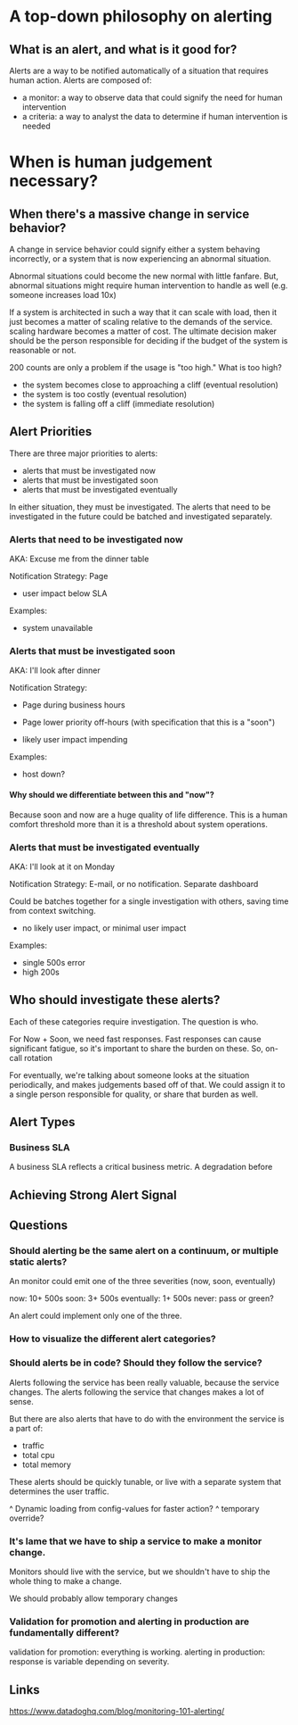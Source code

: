 # A top-down philosophy on alerting

## What is an alert, and what is it good for?

Alerts are a way to be notified automatically of a situation that requires human action. Alerts are composed of:

* a monitor: a way to observe data that could signify the need for human intervention
* a criteria: a way to analyst the data to determine if human intervention is needed


# When is human judgement necessary?

## When there's a massive change in service behavior?

A change in service behavior could signify either a system behaving incorrectly,
or a system that is now experiencing an abnormal situation.

Abnormal situations could become the new normal with little fanfare. But,
abnormal situations might require human intervention to handle as well (e.g.
  someone increases load 10x)

If a system is architected in such a way that it can scale with load, then
it just becomes a matter of scaling relative to the demands of the service.
scaling hardware becomes a matter of cost. The ultimate decision maker should
be the person responsible for deciding if the budget of the system is reasonable or not.

200 counts are only a problem if the usage is "too high." What is too high?

* the system becomes close to approaching a cliff (eventual resolution)
* the system is too costly (eventual resolution)
* the system is falling off a cliff (immediate resolution)

## Alert Priorities

There are three major priorities to alerts:

* alerts that must be investigated now
* alerts that must be investigated soon
* alerts that must be investigated eventually

In either situation, they must be investigated. The alerts
that need to be investigated in the future could be batched and investigated separately.

### Alerts that need to be investigated now

AKA: Excuse me from the dinner table

Notification Strategy: Page

* user impact below SLA

Examples:

* system unavailable

### Alerts that must be investigated soon

AKA: I'll look after dinner

Notification Strategy:

*  Page during business hours
*  Page lower priority off-hours (with specification that this is a "soon")

* likely user impact impending

Examples:

* host down?

#### Why should we differentiate between this and "now"?

Because soon and now are a huge quality of life difference. This is a human comfort threshold more than it is a threshold about system operations.


### Alerts that must be investigated eventually

AKA: I'll look at it on Monday

Notification Strategy: E-mail, or no notification. Separate dashboard

Could be batches together for a single investigation with others, saving time from context switching.

* no likely user impact, or minimal user impact

Examples:

* single 500s error
* high 200s

## Who should investigate these alerts?

Each of these categories require investigation. The question is who.

For Now + Soon, we need fast responses. Fast responses can cause significant fatigue,
 so it's important to share the burden on these. So, on-call rotation

For eventually, we're talking about someone looks at the situation periodically,
and makes judgements based off of that. We could assign it to a single person responsible for quality, or share that burden as well.

## Alert Types

### Business SLA

A business SLA reflects a critical business metric. A degradation before

## Achieving Strong Alert Signal

## Questions

### Should alerting be the same alert on a continuum, or multiple static alerts?

An monitor could emit one of the three severities (now, soon, eventually)

now: 10+ 500s
soon: 3+ 500s
eventually: 1+ 500s
never: pass or green?

An alert could implement only one of the three.

### How to visualize the different alert categories?

### Should alerts be in code? Should they follow the service?

Alerts following the service has been really valuable, because the service changes. The alerts following the service that changes makes a lot of sense.

But there are also alerts that have to do with the environment the service is a part of:

* traffic
* total cpu
* total memory

These alerts should be quickly tunable, or live with a separate system that determines the user traffic.

^ Dynamic loading from config-values for faster action?
^ temporary override?

### It's lame that we have to ship a service to make a monitor change.

Monitors should live with the service, but we shouldn't have to ship the whole thing to make a change.

We should probably allow temporary changes

### Validation for promotion and alerting in production are fundamentally different?

validation for promotion: everything is working.
alerting in production: response is variable depending on severity.

## Links

https://www.datadoghq.com/blog/monitoring-101-alerting/

